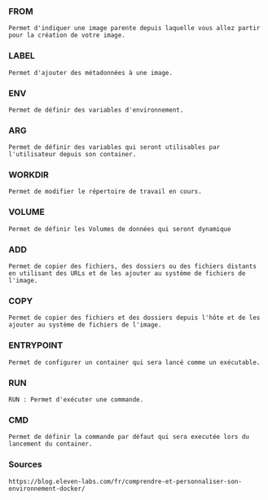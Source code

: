 ### FROM
```
Permet d'indiquer une image parente depuis laquelle vous allez partir pour la création de votre image.
```

### LABEL
```
Permet d'ajouter des métadonnées à une image.
```

### ENV
```
Permet de définir des variables d'environnement.
```

### ARG
```
Permet de définir des variables qui seront utilisables par l'utilisateur depuis son container.
```

### WORKDIR
```
Permet de modifier le répertoire de travail en cours.
```


### VOLUME
```
Permet de définir les Volumes de données qui seront dynamique
```


### ADD
```
Permet de copier des fichiers, des dossiers ou des fichiers distants en utilisant des URLs et de les ajouter au système de fichiers de l'image.
```

### COPY
```
Permet de copier des fichiers et des dossiers depuis l'hôte et de les ajouter au système de fichiers de l'image.
```

### ENTRYPOINT
```
Permet de configurer un container qui sera lancé comme un exécutable.
```

### RUN
```
RUN : Permet d'exécuter une commande.
```

### CMD
```
Permet de définir la commande par défaut qui sera executée lors du lancement du container.
```


### Sources
```
https://blog.eleven-labs.com/fr/comprendre-et-personnaliser-son-environnement-docker/
```
